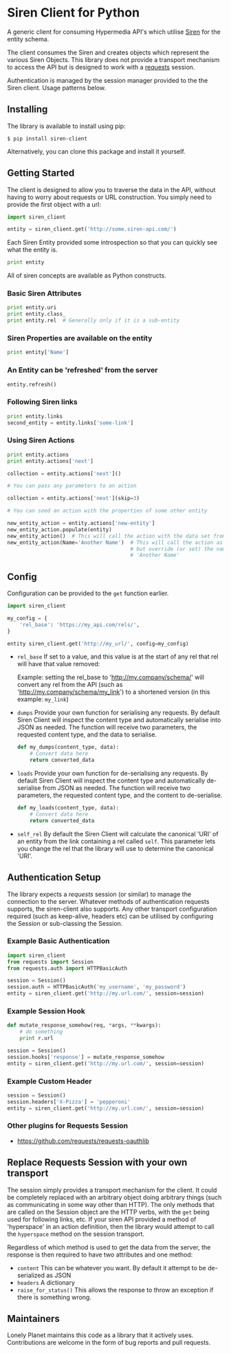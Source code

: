 Siren Client for Python
=======================


A generic client for consuming Hypermedia API's which utilise 
[Siren](https://github.com/kevinswiber/siren) for the entity schema.

The client consumes the Siren and creates objects which represent the various
Siren Objects. This library does not provide a transport mechanism to access the
API but is designed to work with a
[requests](http://docs.python-requests.org/en/latest/) session.

Authentication is managed by the session manager provided to the the Siren
client. Usage patterns below.


## Installing

The library is available to install using pip:

    $ pip install siren-client

Alternatively, you can clone this package and install it yourself.


## Getting Started

The client is designed to allow you to traverse the data in the API, without
having to worry about requests or URL construction. You simply need to provide
the first object with a url:

```python
import siren_client

entity = siren_client.get('http://some.siren-api.com/')
```

Each Siren Entity provided some introspection so that you can quickly see what
the entity is.

```python
print entity
```

All of siren concepts are available as Python constructs.

### Basic Siren Attributes

```python
print entity.uri
print entity.class_
print entity.rel  # Generally only if it is a sub-entity
```

### Siren Properties are available on the entity

```python
print entity['Name']
```

### An Entity can be 'refreshed' from the server

```python
entity.refresh()
```

### Following Siren links

```python
print entity.links
second_entity = entity.links['some-link']
```

### Using Siren Actions

```python
print entity.actions
print entity.actions['next']

collection = entity.actions['next']()

# You can pass any parameters to an action

collection = entity.actions['next'](skip=3)

# You can seed an action with the properties of some other entity

new_entity_action = entity.actions['new-entity']
new_entity_action.populate(entity)
new_entity_action()  # This will call the action with the data set from `entity`
new_entity_action(Name='Another Name')  # This will call the action as above
                                        # but override (or set) the name to be
                                        # 'Another Name'

```

## Config

Configuration can be provided to the `get` function earlier.

```python
import siren_client

my_config = {
    'rel_base': 'https://my_api.com/rels/',
}

entity siren_client.get('http://my_url/', config=my_config)

```

 - `rel_base` If set to a value, and this value is at the start of any rel
    that rel will have that value removed:

    Example:
    setting the rel_base to 'http://my.company/schema/' will convert any
    rel from the API (such as 'http://my.company/schema/my_link') to a
    shortened version (in this example: `my_link`)

 - `dumps` Provide your own function for serialising any requests. By default
    Siren Client will inspect the content type and automatically
    serialise into JSON as needed. The function will receive two
    parameters, the requested content type, and the data to serialise.

    ```python
    def my_dumps(content_type, data):
        # Convert data here
        return converted_data
    ```

 - `loads` Provide your own function for de-serialising any requests. By default
    Siren Client will inspect the content type and automatically
    de-serialise from JSON as needed. The function will receive two
    parameters, the requested content type, and the content to
    de-serialise.

    ```python
    def my_loads(content_type, data):
        # Convert data here
        return converted_data
    ```

 - `self_rel` By default the Siren Client will calculate the canonical 'URI' of
    an entity from the link containing a rel called `self`. This
    parameter lets you change the rel that the library will use to
    determine the canonical 'URI'.


## Authentication Setup

The library expects a *requests* session (or similar) to manage the connection
to the server. Whatever methods of authentication requests supports, the
siren-client also supports. Any other transport configuration required (such as
keep-alive, headers etc) can be utilised by configuring the Session or
sub-classing the Session.

### Example Basic Authentication

```python
import siren_client
from requests import Session
from requests.auth import HTTPBasicAuth

session = Session()
session.auth = HTTPBasicAuth('my_username', 'my_password')
entity = siren_client.get('http://my.url.com/', session=session)
```

### Example Session Hook

```python
def mutate_response_somehow(req, *args, **kwargs):
    # do something
    print r.url

session = Session()
session.hooks['response'] = mutate_response_somehow
entity = siren_client.get('http://my.url.com/', session=session)
```

### Example Custom Header

```python
session = Session()
session.headers['X-Pizza'] = 'pepperoni'
entity = siren_client.get('http://my.url.com/', session=session)
```

### Other plugins for Requests Session

 - https://github.com/requests/requests-oauthlib

## Replace Requests Session with your own transport

The session simply provides a transport mechanism for the client. It could be
completely replaced with an arbitrary object doing arbitrary things (such as
communicating in some way other than HTTP). The only methods that are called on
the Session object are the HTTP verbs, with the `get` being used for following
links, etc. If your siren API provided a method of 'hyperspace' in an action
definition, then the library would attempt to call the `hyperspace` method on
the session transport.

Regardless of which method is used to get the data from the server, the response
is then required to have two attributes and one method:

  - `content` This can be whatever you want. By default it attempt to be
    de-serialized as JSON
  - `headers` A dictionary
  - `raise_for_status()` This allows the response to throw an exception if there
    is something wrong.


## Maintainers

Lonely Planet maintains this code as a library that it actively uses.
Contributions are welcome in the form of bug reports and pull requests.

